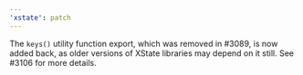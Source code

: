 ```yaml
---
'xstate': patch
---
```


The `keys()` utility function export, which was removed in #3089, is now added back, as older versions of XState libraries may depend on it still. See #3106 for more details.

